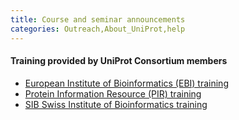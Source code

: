 ```yaml
---
title: Course and seminar announcements
categories: Outreach,About_UniProt,help
---
```


#### Training provided by UniProt Consortium members

-   [European Institute of Bioinformatics (EBI) training](https://www.ebi.ac.uk/training/)
-   [Protein Information Resource (PIR) training](http://bmcb.georgetown.edu/bioinformatics/)
-   [SIB Swiss Institute of Bioinformatics training](http://www.sib.swiss/training/upcoming-training-events)

